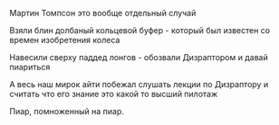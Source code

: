 Мартин Томпсон это вообще отдельный случай

Взяли блин долбаный кольцевой буфер - который был известен со времен изобретения колеса

Навесили сверху паддед лонгов - обозвали Дизраптором и давай пиариться

А весь наш мирок айти побежал слушать лекции по Дизраптору и считать что его знание это какой то высший пилотаж 

Пиар, помноженный на пиар.
